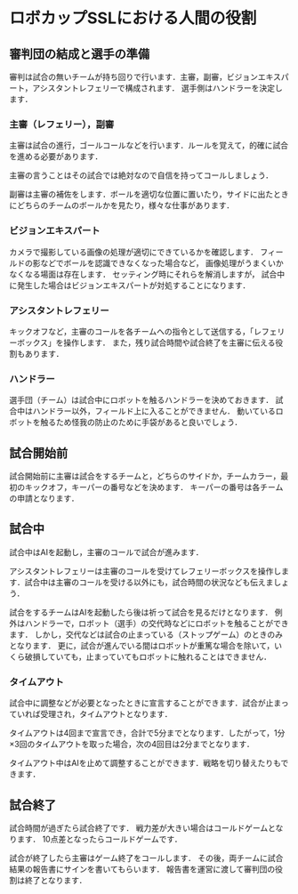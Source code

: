 # ロボカップSSLにおける人間の役割

## 審判団の結成と選手の準備

審判は試合の無いチームが持ち回りで行います．主審，副審，ビジョンエキスパート，アシスタントレフェリーで構成されます．
選手側はハンドラーを決定します．

### 主審（レフェリー），副審

主審は試合の進行，ゴールコールなどを行います．ルールを覚えて，的確に試合を進める必要があります．

主審の言うことはその試合では絶対なので自信を持ってコールしましょう．

副審は主審の補佐をします．ボールを適切な位置に置いたり，サイドに出たときにどちらのチームのボールかを見たり，様々な仕事があります．

### ビジョンエキスパート

カメラで撮影している画像の処理が適切にできているかを確認します．
フィールドの影などでボールを認識できなくなった場合など，
画像処理がうまくいかなくなる場面は存在します．
セッティング時にそれらを解消しますが，
試合中に発生した場合はビジョンエキスパートが対処することになります．

### アシスタントレフェリー

キックオフなど，主審のコールを各チームへの指令として送信する，「レフェリーボックス」を操作します．
また，残り試合時間や試合終了を主審に伝える役割もあります．

### ハンドラー

選手団（チーム）は試合中にロボットを触るハンドラーを決めておきます．
試合中はハンドラー以外，フィールド上に入ることができません．
動いているロボットを触るため怪我の防止のために手袋があると良いでしょう．

## 試合開始前

試合開始前に主審は試合をするチームと，どちらのサイドか，チームカラー，最初のキックオフ，キーパーの番号などを決めます．
キーパーの番号は各チームの申請となります．

## 試合中

試合中はAIを起動し，主審のコールで試合が進みます．

アシスタントレフェリーは主審のコールを受けてレフェリーボックスを操作します．試合中は主審のコールを受ける以外にも，試合時間の状況なども伝えましょう．

試合をするチームはAIを起動したら後は祈って試合を見るだけとなります．
例外はハンドラーで，ロボット（選手）の交代時などにロボットを触ることができます．
しかし，交代などは試合の止まっている（ストップゲーム）のときのみとなります．
更に，試合が進んでいる間はロボットが重篤な場合を除いて，いくら破損していても，止まっていてもロボットに触れることはできません．

### タイムアウト

試合中に調整などが必要となったときに宣言することができます．試合が止まっていれば受理され，タイムアウトとなります．

タイムアウトは4回まで宣言でき，合計で5分までとなります．したがって，1分×3回のタイムアウトを取った場合，次の4回目は2分までとなります．

タイムアウト中はAIを止めて調整することができます．戦略を切り替えたりもできます．

## 試合終了

試合時間が過ぎたら試合終了です．
戦力差が大きい場合はコールドゲームとなります．
10点差となったらコールドゲームです．

試合が終了したら主審はゲーム終了をコールします．
その後，両チームに試合結果の報告書にサインを書いてもらいます．
報告書を運営に渡して審判団の役割は終了となります．

